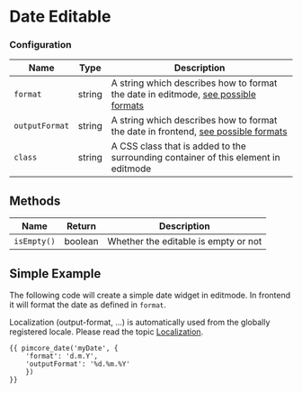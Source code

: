 # Date Editable

### Configuration

| Name     | Type   | Description                                                                        |
|----------|--------|------------------------------------------------------------------------------------|
| `format` | string | A string which describes how to format the date in editmode, [see possible formats](https://docs.sencha.com/extjs/7.0.0/modern/Ext.Date.html)                       |
| `outputFormat` | string | A string which describes how to format the date in frontend, [see possible formats](https://www.php.net/manual/en/function.strftime.php#refsect1-function.strftime-parameters)                 |
| `class`  | string | A CSS class that is added to the surrounding container of this element in editmode |

## Methods

| Name          | Return    | Description                                                            |
|---------------|-----------|------------------------------------------------------------------------|
| `isEmpty()`   | boolean   | Whether the editable is empty or not                                   |


## Simple Example

The following code will create a simple date widget in editmode. 
In frontend it will format the date as defined in `format`.

Localization (output-format, ...) is automatically used from the globally registered locale.
Please read the topic [Localization](../../06_Multi_Language_i18n/README.md).

```twig
{{ pimcore_date('myDate', {
    'format': 'd.m.Y',
    'outputFormat': '%d.%m.%Y'
    })
}}
```
